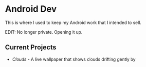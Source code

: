 Android Dev
===========

This is where I used to keep my Android work that I intended to sell.

EDIT: No longer private. Opening it up.

Current Projects
----------------

* _Clouds_ - A live wallpaper that shows clouds drifting gently by
